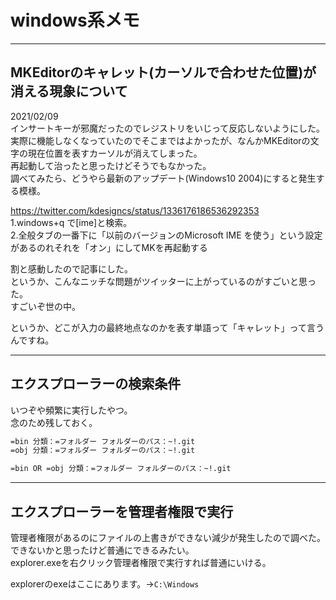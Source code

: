 # windows系メモ

---

## MKEditorのキャレット(カーソルで合わせた位置)が消える現象について

2021/02/09  
インサートキーが邪魔だったのでレジストリをいじって反応しないようにした。  
実際に機能しなくなっていたのでそこまではよかったが、なんかMKEditorの文字の現在位置を表すカーソルが消えてしまった。  
再起動して治ったと思ったけどそうでもなかった。  
調べてみたら、どうやら最新のアップデート(Windows10 2004)にすると発生する模様。  

<https://twitter.com/kdesigncs/status/1336176186536292353>  
1.windows+q で[ime]と検索。  
2.全般タブの一番下に「以前のバージョンのMicrosoft IME を使う」という設定があるのれそれを「オン」にしてMKを再起動する

割と感動したので記事にした。  
というか、こんなニッチな問題がツイッターに上がっているのがすごいと思った。  
すごいぞ世の中。  

というか、どこが入力の最終地点なのかを表す単語って「キャレット」って言うんですね。  

---

## エクスプローラーの検索条件

いつぞや頻繁に実行したやつ。  
念のため残しておく。  

``` txt
=bin 分類：=フォルダー フォルダーのパス：~!.git
=obj 分類：=フォルダー フォルダーのパス：~!.git

=bin OR =obj 分類：=フォルダー フォルダーのパス：~!.git
```

---

## エクスプローラーを管理者権限で実行

管理者権限があるのにファイルの上書きができない減少が発生したので調べた。  
できないかと思ったけど普通にできるみたい。  
explorer.exeを右クリック管理者権限で実行すれば普通にいける。  

explorerのexeはここにあります。→`C:\Windows`  
